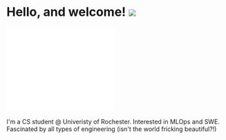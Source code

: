 # Hello, and welcome! <img src="https://raw.githubusercontent.com/MartinHeinz/MartinHeinz/master/wave.gif" width="30px">


<img src="/github-metrics.svg" alt="Metrics" width="50%">

I'm a CS student @ Univeristy of Rochester. Interested in MLOps and SWE. Fascinated by all types of engineering (isn't the world fricking beautiful?!)
